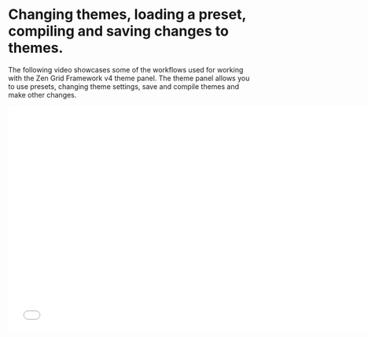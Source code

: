 Changing themes, loading a preset, compiling and saving changes to themes.
====

The following video showcases some of the workflows used for working with the Zen Grid Framework v4 theme panel. The theme panel allows you to use presets, changing theme settings, save and compile themes and make other changes.

<iframe width="750" height="456"  src="//www.youtube.com/embed/ZEgGWNashmU?controls=0&showinfo=0" frameborder="0" allowfullscreen></iframe>

